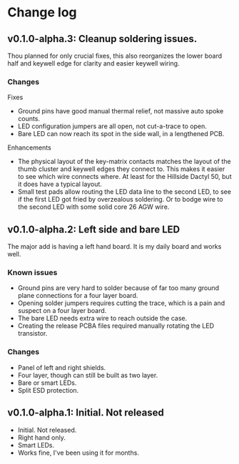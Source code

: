 # Change log

## v0.1.0-alpha.3: Cleanup soldering issues.

Thou planned for only crucial fixes, this also reorganizes the lower board half
and keywell edge for clarity and easier keywell wiring.

### Changes

Fixes

-   Ground pins have good manual thermal relief, not massive auto spoke counts.
-   LED configuration jumpers are all open, not cut-a-trace to open.
-   Bare LED can now reach its spot in the side wall, in a lengthened PCB.

Enhancements

-   The physical layout of the key-matrix contacts matches the layout of the
    thumb cluster and keywell edges they connect to. This makes it easier to
    see which wire connects where. At least for the Hillside Dactyl 50, but it
    does have a typical layout.
-   Small test pads allow routing the LED data line to the second LED, to see
    if the first LED got fried by overzealous soldering. Or to bodge wire to
    the second LED with some solid core 26 AGW wire.


## v0.1.0-alpha.2: Left side and bare LED

The major add is having a left hand board. It is my daily board and works well.

### Known issues

-   Ground pins are very hard to solder because of far too many ground plane
    connections for a four layer board.
-   Opening solder jumpers requires cutting the trace,
    which is a pain and suspect on a four layer board.
-   The bare LED needs extra wire to reach outside the case.
-   Creating the release PCBA files required manually rotating the LED
    transistor.

### Changes

-   Panel of left and right shields.
-   Four layer, though can still be built as two layer.
-   Bare or smart LEDs.
-   Split ESD protection.


## v0.1.0-alpha.1: Initial. Not released

-   Initial. Not released.
-   Right hand only.
-   Smart LEDs.
-   Works fine, I've been using it for months.
